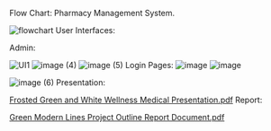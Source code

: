 Flow Chart: Pharmacy Management System.

![flowchart](https://user-images.githubusercontent.com/77265502/220198457-f5b5d6ae-f540-419d-a7d5-d9aaab27d282.jpg)
 User Interfaces:
 
 Admin:
 
 ![UI1](https://user-images.githubusercontent.com/77265502/220198981-2b51ef06-4b0a-4910-a376-55ccf4805a34.png)
![image (4)](https://user-images.githubusercontent.com/77265502/220199030-066aaedf-5336-4cc7-a965-5f0edc63339a.png)
![image (5)](https://user-images.githubusercontent.com/77265502/220199076-970353c6-f674-4e9c-90b3-ce8e88d9ac1e.png)
Login Pages:
![image](https://user-images.githubusercontent.com/77265502/220199249-fb959e1d-e40f-45dd-8cf5-9cae37cc11d7.png)
![image](https://user-images.githubusercontent.com/77265502/220199293-0a0007c2-e5bc-40bd-b88f-4ef85996e842.png)

![image (6)](https://user-images.githubusercontent.com/77265502/220199105-08358605-e357-41f8-8af1-b99e0bacf49d.png)
Presentation:

[Frosted Green and White Wellness Medical Presentation.pdf](https://github.com/Santhosh2002/PHARMACY-MANAGEMENT-SYSTEM/files/10787798/Frosted.Green.and.White.Wellness.Medical.Presentation.pdf)
Report:

[Green Modern Lines Project Outline Report Document.pdf](https://github.com/Santhosh2002/PHARMACY-MANAGEMENT-SYSTEM/files/10787818/Green.Modern.Lines.Project.Outline.Report.Document.pdf)
